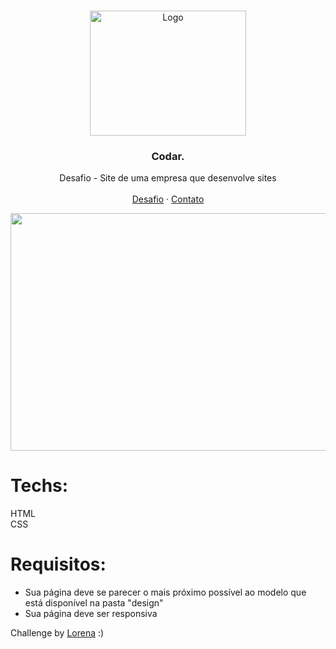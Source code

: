 <br />
<p align="center">
  <a href="http://www.freepik.com">
    <img src="https://i.ibb.co/stqTkc6/video-call.png" alt="Logo" width="250" height="200">
  </a>

  <h3 align="center">Codar.</h3>

  <p align="center">
    Desafio - Site de uma empresa que desenvolve sites
       <br />
    <br />
    <a href="https://github.com/Lorenalgm/codar">Desafio</a>
    ·
    <a href="https://www.linkedin.com/in/lorenagmontes/">Contato</a>
  </p>
</p>


<img src="https://i.ibb.co/wpnzvcs/codar-desktop.jpg" width="580" height="380">

# Techs: 
HTML<br>
CSS

# Requisitos:
- Sua página deve se parecer o mais próximo possível ao modelo que está disponível na pasta "design"<br>
- Sua página deve ser responsiva

Challenge by <a href="https://github.com/Lorenalgm">Lorena</a> :)
